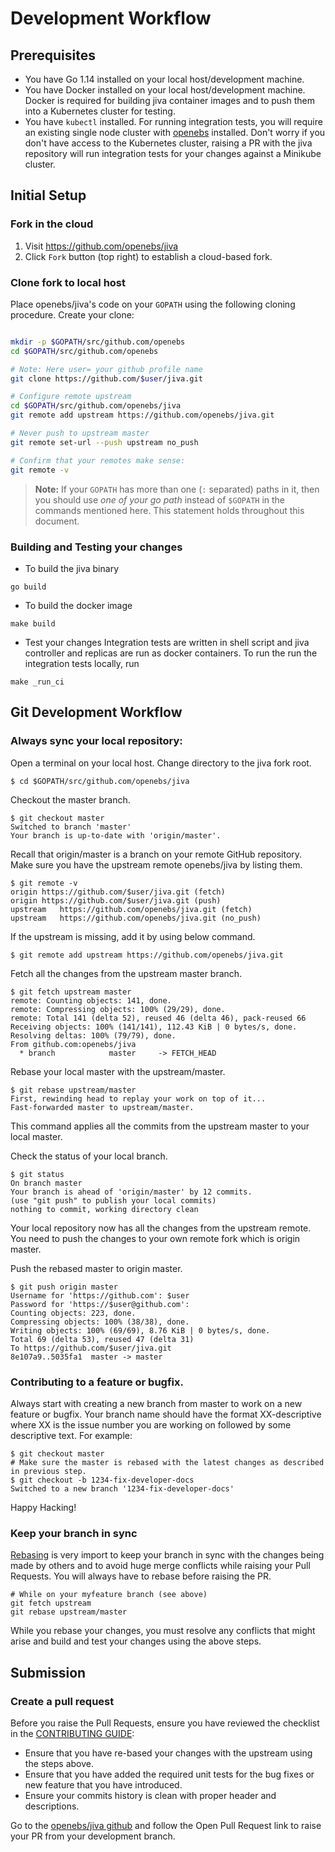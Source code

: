 
# Development Workflow

## Prerequisites

* You have Go 1.14 installed on your local host/development machine.
* You have Docker installed on your local host/development machine. Docker is required for building jiva container images and to push them into a Kubernetes cluster for testing.
* You have `kubectl` installed. For running integration tests, you will require an existing single node cluster with [openebs](https://blog.openebs.io/how-to-install-openebs-with-kubernetes-using-minikube-2ed488dff1c2) installed. Don't worry if you don't have access to the Kubernetes cluster, raising a PR with the jiva repository will run integration tests for your changes against a Minikube cluster.

## Initial Setup

### Fork in the cloud

1. Visit https://github.com/openebs/jiva
2. Click `Fork` button (top right) to establish a cloud-based fork.

### Clone fork to local host

Place openebs/jiva's code on your `GOPATH` using the following cloning procedure.
Create your clone:

```sh

mkdir -p $GOPATH/src/github.com/openebs
cd $GOPATH/src/github.com/openebs

# Note: Here user= your github profile name
git clone https://github.com/$user/jiva.git

# Configure remote upstream
cd $GOPATH/src/github.com/openebs/jiva
git remote add upstream https://github.com/openebs/jiva.git

# Never push to upstream master
git remote set-url --push upstream no_push

# Confirm that your remotes make sense:
git remote -v
```
> **Note:** If your `GOPATH` has more than one (`:` separated) paths in it, then you should use *one of your go path* instead of `$GOPATH` in the commands mentioned here. This statement holds throughout this document.

### Building and Testing your changes

* To build the jiva binary
```
go build
```

* To build the docker image
```
make build
```

* Test your changes
Integration tests are written in shell script and jiva controller and replicas are run as docker containers.
To run the run the integration tests locally, run
```
make _run_ci
```

## Git Development Workflow

### Always sync your local repository:
Open a terminal on your local host. Change directory to the jiva fork root.

```
$ cd $GOPATH/src/github.com/openebs/jiva
```

 Checkout the master branch.

 ```
 $ git checkout master
 Switched to branch 'master'
 Your branch is up-to-date with 'origin/master'.
 ```

 Recall that origin/master is a branch on your remote GitHub repository.
 Make sure you have the upstream remote openebs/jiva by listing them.

 ```
 $ git remote -v
 origin	https://github.com/$user/jiva.git (fetch)
 origin	https://github.com/$user/jiva.git (push)
 upstream	https://github.com/openebs/jiva.git (fetch)
 upstream	https://github.com/openebs/jiva.git (no_push)
 ```

 If the upstream is missing, add it by using below command.

 ```
 $ git remote add upstream https://github.com/openebs/jiva.git
 ```
 Fetch all the changes from the upstream master branch.

 ```
 $ git fetch upstream master
 remote: Counting objects: 141, done.
 remote: Compressing objects: 100% (29/29), done.
 remote: Total 141 (delta 52), reused 46 (delta 46), pack-reused 66
 Receiving objects: 100% (141/141), 112.43 KiB | 0 bytes/s, done.
 Resolving deltas: 100% (79/79), done.
 From github.com:openebs/jiva
   * branch            master     -> FETCH_HEAD
 ```

 Rebase your local master with the upstream/master.

 ```
 $ git rebase upstream/master
 First, rewinding head to replay your work on top of it...
 Fast-forwarded master to upstream/master.
 ```
 This command applies all the commits from the upstream master to your local master.

 Check the status of your local branch.

 ```
 $ git status
 On branch master
 Your branch is ahead of 'origin/master' by 12 commits.
 (use "git push" to publish your local commits)
 nothing to commit, working directory clean
 ```
 Your local repository now has all the changes from the upstream remote. You need to push the changes to your own remote fork which is origin master.

 Push the rebased master to origin master.

 ```
 $ git push origin master
 Username for 'https://github.com': $user
 Password for 'https://$user@github.com':
 Counting objects: 223, done.
 Compressing objects: 100% (38/38), done.
 Writing objects: 100% (69/69), 8.76 KiB | 0 bytes/s, done.
 Total 69 (delta 53), reused 47 (delta 31)
 To https://github.com/$user/jiva.git
 8e107a9..5035fa1  master -> master
 ```

### Contributing to a feature or bugfix.

Always start with creating a new branch from master to work on a new feature or bugfix. Your branch name should have the format XX-descriptive where XX is the issue number you are working on followed by some descriptive text. For example:

 ```
 $ git checkout master
 # Make sure the master is rebased with the latest changes as described in previous step.
 $ git checkout -b 1234-fix-developer-docs
 Switched to a new branch '1234-fix-developer-docs'
 ```
Happy Hacking!

### Keep your branch in sync

[Rebasing](https://git-scm.com/docs/git-rebase) is very import to keep your branch in sync with the changes being made by others and to avoid huge merge conflicts while raising your Pull Requests. You will always have to rebase before raising the PR.

```
# While on your myfeature branch (see above)
git fetch upstream
git rebase upstream/master
```

While you rebase your changes, you must resolve any conflicts that might arise and build and test your changes using the above steps.

## Submission

### Create a pull request

Before you raise the Pull Requests, ensure you have reviewed the checklist in the [CONTRIBUTING GUIDE](../CONTRIBUTING.md):
- Ensure that you have re-based your changes with the upstream using the steps above.
- Ensure that you have added the required unit tests for the bug fixes or new feature that you have introduced.
- Ensure your commits history is clean with proper header and descriptions.

Go to the [openebs/jiva github](https://github.com/openebs/jiva) and follow the Open Pull Request link to raise your PR from your development branch.

